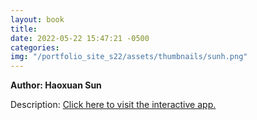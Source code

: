 ```yaml
---
layout: book
title:
date: 2022-05-22 15:47:21 -0500
categories:
img: "/portfolio_site_s22/assets/thumbnails/sunh.png"
---
```


<b>Author: Haoxuan Sun</b>

Description:
<a href="">Click here to visit the interactive app.</a>

[jekyll-docs]: https://jekyllrb.com/docs/home
[jekyll-gh]:   https://github.com/jekyll/jekyll
[jekyll-talk]: https://talk.jekyllrb.com/
